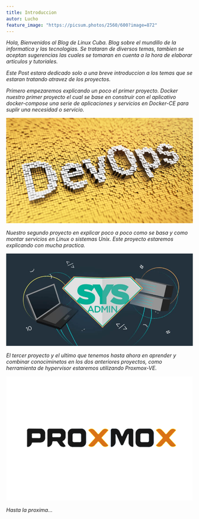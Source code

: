 ```yaml
---
title: Introduccion
autor: Lucho
feature_image: "https://picsum.photos/2560/600?image=872"
---
```


_Hola, Bienvenidos al Blog de Linux Cuba. Blog sobre el mundillo de la informatica y las tecnologias. Se trataran de diversos temas, tambien se aceptan sugerencias las cuales se tomaran en cuenta a la hora de elaborar articulos y tutoriales._

_Este Post estara dedicado solo a una breve introduccion a los temas que se estaran tratando atravez de los proyectos._

_Primero empezaremos explicando un poco el primer proyecto. Docker nuestro primer proyecto el cual se base en construir con el aplicativo docker-compose una serie de aplicaciones y servicios en Docker-CE para suplir una necesidad o servicio._

![DevOps](/assets/img/sample/DevOps.jpg)

_Nuestro segundo proyecto en explicar poco a poco como se basa y como montar servicios en Linux o sistemas Unix. Este proyecto estaremos explicando con mucha practica._

![Sysadmin](/assets/img/sample/SysAdmin.jpg)

_El tercer proyecto y el ultimo que tenemos hasta ahora en aprender y combinar conociminetos en los dos anteriores proyectos, como herramienta de hypervisor estaremos utilizando Proxmox-VE._

![Proxmox-VE](/assets/img/sample/Proxmox.png)

_Hasta la proxima..._